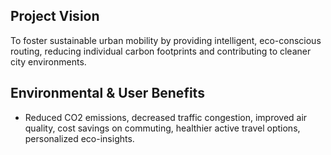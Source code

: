 ## Project Vision
To foster sustainable urban mobility by providing intelligent, eco-conscious routing, reducing individual carbon footprints and contributing to cleaner city environments.
## Environmental & User Benefits
- Reduced CO2 emissions, decreased traffic congestion, improved air quality, cost savings on commuting, healthier active travel options, personalized eco-insights.

